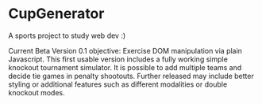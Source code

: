 # CupGenerator
 A sports project to study web dev :)

Current Beta Version 0.1 objective: Exercise DOM manipulation via plain Javascript.
This first usable version includes a fully working simple knockout tournament simulator. It is possible to add multiple teams and decide tie games in penalty shootouts. Further released may include better styling or additional features such as different modalities or double knockout modes.

